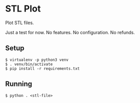 # STL Plot

Plot STL files.

Just a test for now. No features. No configuration. No refunds.


## Setup

	$ virtualenv -p python3 venv
	$ . venv/bin/activate
	$ pip install -r requirements.txt


## Running

	$ python . <stl-file>
